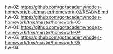 
hw-02: https://github.com/goitacademy/nodejs-homework/blob/master/homework-02/README.md \
hw-03: https://github.com/goitacademy/nodejs-homework/tree/master/homework-03 \
hw-04: https://github.com/goitacademy/nodejs-homework/tree/master/homework-04 \
hw-05: https://github.com/goitacademy/nodejs-homework/tree/master/homework-05 \
hw-06:  


